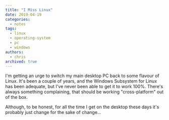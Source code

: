 ```yaml
---
title: "I Miss Linux"
date: 2019-04-19
categories:
  - notes
tags:
  - linux
  - operating-system
  - pc
  - windows
authors:
  - chris
archived: true
---
```


I'm getting an urge to switch my main desktop PC back to some flavour of Linux. It's been a couple of years, and the Windows Subsystem for Linux has been adequate, but I've never been able to get it to work 100%. There's always something complaining, that should be working "cross-platform" out of the box.

Although, to be honest, for all the time I get on the desktop these days it's probably just change for the sake of change…
